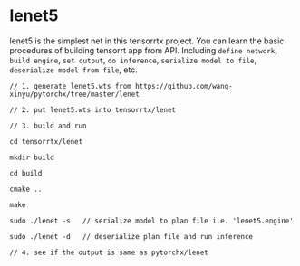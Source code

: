 # lenet5

lenet5 is the simplest net in this tensorrtx project. You can learn the basic procedures of building tensorrt app from API. Including `define network`, `build engine`, `set output`, `do inference`, `serialize model to file`, `deserialize model from file`, etc.

```
// 1. generate lenet5.wts from https://github.com/wang-xinyu/pytorchx/tree/master/lenet

// 2. put lenet5.wts into tensorrtx/lenet

// 3. build and run

cd tensorrtx/lenet

mkdir build

cd build

cmake ..

make

sudo ./lenet -s   // serialize model to plan file i.e. 'lenet5.engine'

sudo ./lenet -d   // deserialize plan file and run inference

// 4. see if the output is same as pytorchx/lenet
```


